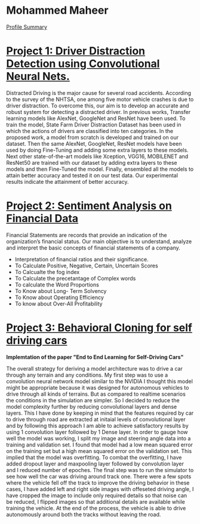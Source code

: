 # Mohammed Maheer



[Profile Summary](https://profile-summary-for-github.com/user/android-kunjapppan)

 
# [Project 1: Driver Distraction Detection using Convolutional Neural Nets.](https://github.com/android-kunjapppan/Distracted-Driver-Detection-using-CNN/blob/master/Maheer_report.pdf)
<p>Distracted Driving is the major cause for several road accidents. According to the survey of the NHTSA, one among five motor vehicle crashes is due to driver distraction. To overcome this, our aim is to develop an accurate and robust system for detecting a distracted driver. In previous works, Transfer learning models like AlexNet, GoogleNet and ResNet have been used. To train the model, State Farm Driver Distraction Dataset has been used in which the actions of drivers are classified into ten categories. In the proposed work, a model from scratch is developed and trained on our dataset. Then the same AlexNet, GoogleNet, ResNet models have been used by doing Fine-Tuning and adding some extra layers to these models. Next other state-of-the-art models like Xception, VGG16, MOBILENET and ResNet50 are trained with our dataset by adding extra layers to these models and then Fine-Tuned the model. Finally, ensembled all the models to attain better accuracy and tested it on our test data. Our experimental results indicate the attainment of better accuracy.</p>

  
# [Project 2: Sentiment Analysis on Financial Data](https://github.com/android-kunjapppan/Sentiment-Analysis-on-Financial-Reports)

<p>Financial Statements are records that provide an indication of the organization’s financial status. Our main objective is to understand, analyze and interpret the basic concepts of financial statements of a company.</p> 

* Interpretation of financial ratios and their significance. 
* To Calculate Positive, Negative, Certain, Uncertain Scores
* To Calcualte the fog index
* To Calculate the precetantage of Complex words
* To calculate the Word Proportions
* To Know about Long- Term Solvency 
* To Know about Operating Efficiency
* To know about Over-All Profitability


# [Project 3: Behavioral Cloning for self driving cars](https://github.com/android-kunjapppan/Behavioral-Cloning-for-self-driving-cars)
**Implemtation of the paper "End to End Learning for Self-Driving Cars"**

<p>The overall strategy for deriving a model architecture was to drive a car through any terrain and any conditions. My first step was to use a convolution neural network model similar to the NVIDIA I thought this model might be appropriate because it was designed for autonomous vehicles to drive through all kinds of terrains. But as compared to realtime scenarios the conditions in the simulation are simpler. So I decided to reduce the model complexity further by reducing convolutional layers and dense layers. This I have done by keeping in mind that the features required by car to drive through road are extracted at initaial levels of convolutional layer and by following this approach I am able to achieve satisfactory results by using 1 convolution layer followed by 1 Dense layer. In order to gauge how well the model was working, I split my image and steering angle data into a training and validation set. I found that model had a low mean squared error on the training set but a high mean squared error on the validation set. This implied that the model was overfitting. To combat the overfitting, I have added dropout layer and maxpooling layer followed by convolution layer and I reduced number of epoches. The final step was to run the simulator to see how well the car was driving around track one. There were a few spots where the vehicle fell off the track to improve the driving behavior in these cases, I have added left and right side images with offeseted driving angle, I have cropped the image to include only required details so that noise can be reduced, I flipped images so that additional details are available while training the vehicle. At the end of the process, the vehicle is able to drive autonomously around both the tracks without leaving the road.</p>
